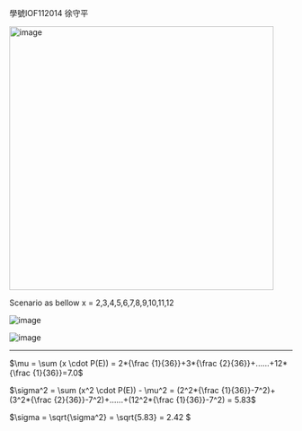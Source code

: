 學號IOF112014 徐守平

<img width="470" alt="image" src="https://github.com/user-attachments/assets/51d32944-0163-4a75-8c0d-808e867fabd2">

Scenario as bellow 
x = 2,3,4,5,6,7,8,9,10,11,12

![image](https://github.com/user-attachments/assets/a15418cf-5b23-480e-99e4-7a4a3e246038)


![image](https://github.com/user-attachments/assets/ccbfc689-91ac-4c50-b05d-dedd5b37f36c)


- - -

$\mu = \sum (x \cdot P(E)) = 2*{\frac {1}{36}}+3*{\frac {2}{36}}+......+12*{\frac {1}{36}}=7.0$


$\sigma^2 = \sum (x^2 \cdot P(E)) - \mu^2 = (2^2*{\frac {1}{36}}-7^2)+(3^2*{\frac {2}{36}}-7^2)+......+(12^2*{\frac {1}{36}}-7^2) = 5.83$

$\sigma = \sqrt{\sigma^2} = \sqrt{5.83} = 2.42 $
